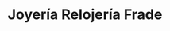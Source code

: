 ---
title: "Joyería Relojería Frade"
url: /santiago-de-compostela/joyeria-relojeria-frade/
shop: Schmuck
---